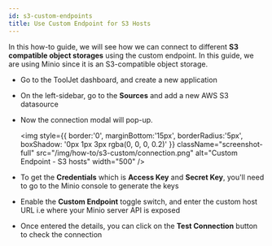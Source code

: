```yaml
---
id: s3-custom-endpoints
title: Use Custom Endpoint for S3 Hosts
---
```

<div >

In this how-to guide, we will see how we can connect to different **S3 compatible object storages** using the custom endpoint. In this guide, we are using Minio since it is an S3-compatible object storage. 

- Go to the ToolJet dashboard, and create a new application
- On the left-sidebar, go to the **Sources** and add a new AWS S3 datasource
- Now the connection modal will pop-up.

    <div style={{textAlign: 'left'}}>

    <img style={{ border:'0', marginBottom:'15px', borderRadius:'5px', boxShadow: '0px 1px 3px rgba(0, 0, 0, 0.2)' }} className="screenshot-full" src="/img/how-to/s3-custom/connection.png" alt="Custom Endpoint - S3 hosts" width="500" />

    </div>
- To get the **Credentials** which is **Access Key** and **Secret Key**, you'll need to go to the Minio console to generate the keys
- Enable the **Custom Endpoint** toggle switch, and enter the custom host URL i.e where your Minio server API is exposed 
- Once entered the details, you can click on the **Test Connection** button to check the connection

</div>